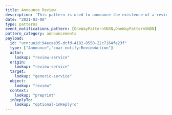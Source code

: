 ```yaml
---
title: Announce Review
description: 'This pattern is used to announce the existence of a review, referencing (in `context`) the resource that has been reviewed'
date: "2021-03-08"
type: patterns
event_notifications_pattern: [OneWayPatternSNSN,OneWayPatternSNDN]
pattern_category: announcements
payload:
  id: "urn:uuid:94ecae35-dcfd-4182-8550-22c7164fe23f"
  type: ["Announce","coar-notify:ReviewAction"]
  actor:
    lookup: "review-service"
  origin:
    lookup: "review-service"
  target:
    lookup: "generic-service"
  object:
    lookup: "review"
  context:
    lookup: "preprint"
  inReplyTo:
    lookup: "optional-inReplyTo"
---
```


